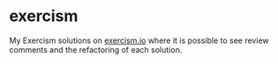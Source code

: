 # exercism
My Exercism solutions on [exercism.io](http://exercism.io/flapan) where it is possible to see review comments and the refactoring of each solution.
